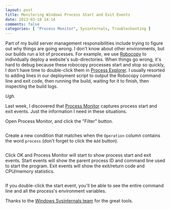 ```yaml
---
layout: post
title: Monitoring Windows Process Start and Exit Events
date: 2013-03-18 14:14
comments: false
categories: [ "Process Monitor", Sysinternals, Troubleshooting ]
---
```


Part of my build server management responsibilities include trying to figure out why things are going wrong.  I don't know about other environments, but our builds run a lot of processes. For example, we use [Robocopy](http://technet.microsoft.com/en-us/library/cc733145.aspx) to individually deploy a website's sub-directories.  When things go wrong, it's hard to debug because these robocopy processes start and stop so quickly, I don't have time to double-click them in [Process Explorer](http://technet.microsoft.com/en-us/sysinternals/bb896653). I usually resorted to adding lines in our deployment script to output the Robocopy command line and exit code, then running the build, waiting for it to finish, then inspecting the build logs.  

*Ugh.*

Last week, I discovered that [Process Monitor](http://technet.microsoft.com/en-us/sysinternals/bb896645.aspx) captures process start and exit events.  Just the information I need in these situations.

Open Process Monitor, and click the "Filter" button.

<img src="/storage/screenshots/procmon/ProcessMonitorFilterButton.png" alt=""/>

Create a new condition that matches when the `Operation` column contains the word `process` (don't forget to click the `Add` button).

<img src="/storage/screenshots/procmon/ProcessMonitorFilterOperationContainsProcess.png" alt=""/>

Click OK and Process Monitor will start to show process start and exit events. Start events will show the parent process ID and command line used to start the program. Exit events will show the exit/return code and CPU/memory statistics.

<img src="/storage/screenshots/procmon/ProcessMonitorProcessStartExitEvents.png" alt=""/>

 If you double-click the start event, you'll be able to see the entire command line and all the process's environment variables.

Thanks to the [Windows Sysinternals team](http://technet.microsoft.com/en-us/sysinternals/bb545021.aspx) for the great tools.

